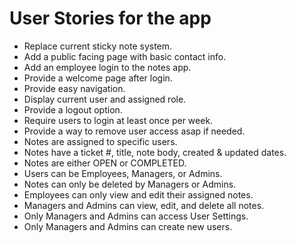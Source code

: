 # User Stories for the app

- Replace current sticky note system.
- Add a public facing page with basic contact info.
- Add an employee login to the notes app.
- Provide a welcome page after login.
- Provide easy navigation.
- Display current user and assigned role.
- Provide a logout option.
- Require users to login at least once per week.
- Provide a way to remove user access asap if needed.
- Notes are assigned to specific users.
- Notes have a ticket #, title, note body, created & updated dates.
- Notes are either OPEN or COMPLETED.
- Users can be Employees, Managers, or Admins.
- Notes can only be deleted by Managers or Admins.
- Employees can only view and edit their assigned notes.
- Managers and Admins can view, edit, and delete all notes.
- Only Managers and Admins can access User Settings.
- Only Managers and Admins can create new users.